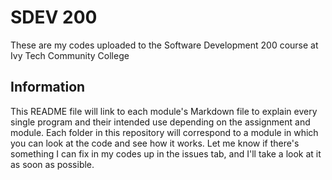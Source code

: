 <!--Heading-->
# SDEV 200
These are my codes uploaded to the Software Development 200 course at Ivy Tech Community College

<!--Information-->
## Information
This README file will link to each module's Markdown file to explain every single program and their intended use depending on the assignment and module. Each folder in this repository will correspond to a module in which you can look at the code and see how it works. Let me know if there's something I can fix in my codes up in the issues tab, and I'll take a look at it as soon as possible.
